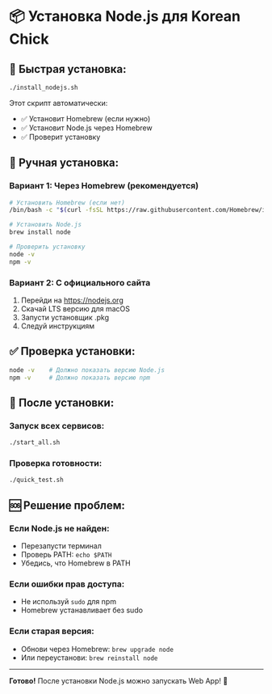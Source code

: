 # 📦 Установка Node.js для Korean Chick

## 🚀 Быстрая установка:

```bash
./install_nodejs.sh
```

Этот скрипт автоматически:
- ✅ Установит Homebrew (если нужно)
- ✅ Установит Node.js через Homebrew
- ✅ Проверит установку

## 🔧 Ручная установка:

### Вариант 1: Через Homebrew (рекомендуется)
```bash
# Установить Homebrew (если нет)
/bin/bash -c "$(curl -fsSL https://raw.githubusercontent.com/Homebrew/install/HEAD/install.sh)"

# Установить Node.js
brew install node

# Проверить установку
node -v
npm -v
```

### Вариант 2: С официального сайта
1. Перейди на https://nodejs.org
2. Скачай LTS версию для macOS
3. Запусти установщик .pkg
4. Следуй инструкциям

## ✅ Проверка установки:

```bash
node -v    # Должно показать версию Node.js
npm -v     # Должно показать версию npm
```

## 🎯 После установки:

### Запуск всех сервисов:
```bash
./start_all.sh
```

### Проверка готовности:
```bash
./quick_test.sh
```

## 🆘 Решение проблем:

### Если Node.js не найден:
- Перезапусти терминал
- Проверь PATH: `echo $PATH`
- Убедись, что Homebrew в PATH

### Если ошибки прав доступа:
- Не используй `sudo` для npm
- Homebrew устанавливает без sudo

### Если старая версия:
- Обнови через Homebrew: `brew upgrade node`
- Или переустанови: `brew reinstall node`

---

**Готово!** После установки Node.js можно запускать Web App! 🎉
